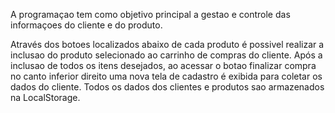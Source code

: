 A programaçao tem como objetivo principal a gestao e controle das informaçoes do cliente e do produto.

Através dos botoes localizados abaixo de cada produto é possivel realizar a inclusao do produto selecionado 
ao carrinho de compras do cliente. Após a inclusao de todos os itens desejados, ao acessar o botao finalizar compra 
no canto inferior direito uma nova tela de cadastro é exibida para coletar os dados do cliente.
Todos os dados dos clientes e produtos sao armazenados na LocalStorage.
